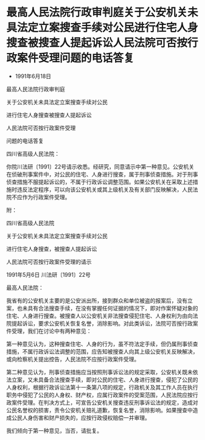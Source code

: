 # 最高人民法院行政审判庭关于公安机关未具法定立案搜查手续对公民进行住宅人身搜查被搜查人提起诉讼人民法院可否按行政案件受理问题的电话答复

- 1991年6月18日

<!-- INFO END -->

最高人民法院行政审判庭

关于公安机关未具法定立案搜查手续对公民

进行住宅人身搜查被搜查人提起诉讼

人民法院可否按行政案件受理

问题的电话答复

四川省高级人民法院：

你院川法研〔1991〕22号请示收悉。经研究，同意请示中第一种意见。公安机关在侦破刑事案件中，对公民的住宅、人身进行搜查，属于刑事侦查措施。对于刑事侦查措施不服提起诉讼的，不属于行政诉讼调整范围。如果公安机关在采取上述措施时违反法定程序，可以向该公安机关或其上级机关及有关部门反映解决，人民法院不应作为行政案件受理。

附：

四川省高级人民法院

关于公安机关未具法定立案搜查手续对公民

进行住宅人身搜查，被搜查人提起诉讼

人民法院可否按行政案件受理的请示

1991年5月6日 川法研〔1991〕22号

最高人民法院：

我省有的公安机关主要的是公安派出所，接到群众和单位被盗的报案后，没有立案，也未具有合法搜查手续，在没有掌握任何证据的情况下，即对作案怀疑对象的住宅、人身进行搜查。被搜查人以公安机关非法搜查侵犯住宅、人身权利为由向法院提起诉讼，要求公安机关恢复名誉，消除影响。对此类诉讼，法院可否按行政案件受理，我们在讨论中有两种意见：

第一种意见认为，这种搜查住宅、人身的行为，虽不符法定手续，但仍属刑事侦查措施，不属行政诉讼法调整的范围，应告知被搜查人向其上级公安机关反映解决，或向检察机关提出控告，人民法院不应按行政案件受理。

第二种意见认为，刑事侦查措施应当按照刑事诉讼法的规定采取，公安机关既未依法立案，又未具备合法搜查手续，即对公民的住宅、人身进行搜查，侵犯了公民的人身权利，根据行政诉讼法第十一条第八项的规定，行政机关及其工作人员在执行职务中侵犯了公民的人身权、财产权，应属行政案件的受案范围，人民法院应按行政案件受理。在判决方式上，可宣告公安机关搜查违反刑事诉讼法的规定，造成对公民名誉权的损害，责令公安机关赔礼道歉，恢复名誉，消除影响。如果搜查中造成公民人身伤害和财产损失的，应按行政侵权赔偿一并审理。

我们倾向于第一种意见，当否，请批复。
